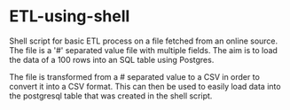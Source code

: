 # ETL-using-shell
Shell script for basic ETL process on a file fetched from an online source.
The file is a '#' separated value file with multiple fields. The aim is to load the data of a 100 rows into an SQL table using Postgres.

The file is transformed from a # separated value to a CSV in order to convert it into a CSV format.
This can then be used to easily load data into the postgresql table that was created in the shell script.
